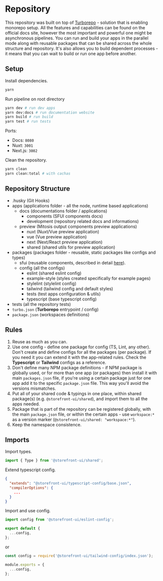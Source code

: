 # Repository

This repository was built on top of [Turborepo](https://turborepo.org/) - solution that is enabling monorepo setup.
All the features and capabilities can be found on the official docs site, however the most important and powerful one
might be asynchronous pipelines. You can run and build your apps in the parallel mode along with reusable packages that
can be shared across the whole structure and repository. It's also allows you to build dependent processes - it means
that you can wait to build or run one app before another.

## Setup

Install dependencies.

```bash
yarn
```

Run pipeline on root directory

```bash
yarn dev # run dev apps
yarn dev:docs # run documentation website
yarn build # run build
yarn test # run tests
```

Ports:

- Docs: `8080`
- Nuxt: `3001`
- Next.js: `3002`

Clean the repository.

```bash
yarn clean
yarn clean:total # with cachas
```

## Repository Structure

- .husky (Git Hooks)
- apps (applications folder - all the node, runtime based applications)
  - docs (documentations folder / applications)
    - components (SFUI components docs)
    - development (repository related docs and informations)
  - preview (Mitosis output components preview applications)
    - nuxt (Nuxt/Vue preview application)
    - vue (Vue preview application)
    - next (Next/React preview application)
    - shared (shared utils for preview application)
- packages (packages folder - reusable, static packages like configs and types)
  - sfui (reusable components, described in detail [here](https://github.com/vuestorefront/sfui2/blob/main/packages/sfui/README.md)).
  - config (all the configs)
    - eslint (shared eslint config)
    - example-style (styles created specifically for example pages)
    - stylelint (stylelint config)
    - tailwind (tailwind config and default styles)
    - tests (test apps configuration & utils)
    - typescript (base typescript config)
- tests (all the repository tests)
- `turbo.json` (**Turborepo** entrypoint / config)
- `package.json` (workspaces definitions)

## Rules

1. Reuse as much as you can.
2. Use one config - define one package for config (TS, Lint, any other). Don't create and define configs for all
   the packages (per package). If you need it you can extend it with the app-related rules. Check the **Typescript**
   or **Tailwind** configs as a reference.
3. Don't define many NPM package definitions - if NPM package is globally used, or for more than one app (or packages)
   then install it with main `packages.json` file, if you're using a certain package just for one app add it to
   the specific `package.json` file. This way you'll avoid the versions mismatches.
4. Put all of your shared code & typings in one place, within shared package(s) (e.g. `@storefront-ui/shared`), and import them to all the apps needed.
5. Package that is part of the repository can be registered globally, with the main `package.json` file, or within
   the certain apps - use `workspace:*` as a version marker (`@storefront-ui/shared: "workspace:*"`).
6. Keep the namespace consistence.

## Imports

Import types.

```ts
import { Type } from '@storefront-ui/shared';
```

Extend typescript config.

```json
{
  "extends": "@storefront-ui/typescript-config/base.json",
  "compilerOptions": {
    ...
  }
}
```

Import and use config.

```ts
import config from '@storefront-ui/eslint-config';

export default {
  ...config,
};
```

or

```js
const config = require('@storefront-ui/tailwind-config/index.json');

module.exports = {
  ...config,
};
```
